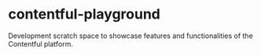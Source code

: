 # contentful-playground
Development scratch space to showcase features and functionalities of the Contentful platform.
